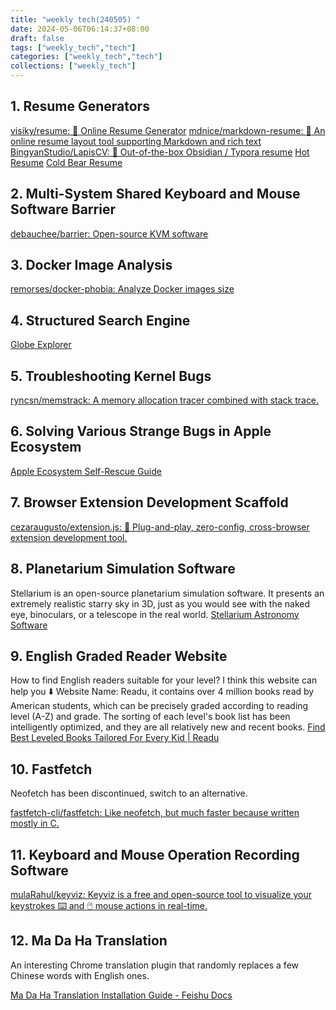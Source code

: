 ```yaml
---
title: "weekly tech(240505) "
date: 2024-05-06T06:14:37+08:00
draft: false 
tags: ["weekly_tech","tech"]
categories: ["weekly_tech","tech"]
collections: ["weekly_tech"]
---
```



## 1. Resume Generators

[visiky/resume: 🚀 Online Resume Generator](https://github.com/visiky/resume)
[mdnice/markdown-resume: :necktie: An online resume layout tool supporting Markdown and rich text](https://github.com/mdnice/markdown-resume)
[BingyanStudio/LapisCV: 📃 Out-of-the-box Obsidian / Typora resume](https://github.com/BingyanStudio/LapisCV)
[Hot Resume](https://www.resumeis.com/home)
[Cold Bear Resume](https://cv.ftqq.com/##)


## 2. Multi-System Shared Keyboard and Mouse Software Barrier

[debauchee/barrier: Open-source KVM software](https://github.com/debauchee/barrier)


## 3. Docker Image Analysis

[remorses/docker-phobia: Analyze Docker images size](https://github.com/remorses/docker-phobia)


## 4. Structured Search Engine

[Globe Explorer](https://explorer.globe.engineer/)


## 5. Troubleshooting Kernel Bugs

[ryncsn/memstrack: A memory allocation tracer combined with stack trace.](https://github.com/ryncsn/memstrack)


## 6. Solving Various Strange Bugs in Apple Ecosystem

[Apple Ecosystem Self-Rescue Guide](https://xream.notion.site/6fed380cf1d147c6a047bce452a8f2af)


## 7. Browser Extension Development Scaffold

[cezaraugusto/extension.js: 🧩 Plug-and-play, zero-config, cross-browser extension development tool.](https://github.com/cezaraugusto/extension.js)


## 8. Planetarium Simulation Software

Stellarium is an open-source planetarium simulation software. It presents an extremely realistic starry sky in 3D, just as you would see with the naked eye, binoculars, or a telescope in the real world.
[Stellarium Astronomy Software](https://stellarium.org/zh_CN/)


## 9. English Graded Reader Website

How to find English readers suitable for your level? I think this website can help you ⬇️
Website Name: Readu, it contains over 4 million books read by American students, which can be precisely graded according to reading level (A-Z) and grade. The sorting of each level's book list has been intelligently optimized, and they are all relatively new and recent books.
[Find Best Leveled Books Tailored For Every Kid | Readu](https://readu.io/)


## 10. Fastfetch

Neofetch has been discontinued, switch to an alternative.

[fastfetch-cli/fastfetch: Like neofetch, but much faster because written mostly in C.](https://github.com/fastfetch-cli/fastfetch)


## 11. Keyboard and Mouse Operation Recording Software

[mulaRahul/keyviz: Keyviz is a free and open-source tool to visualize your keystrokes ⌨️ and 🖱️ mouse actions in real-time.](https://github.com/mulaRahul/keyviz?tab=readme-ov-file)


## 12. Ma Da Ha Translation

An interesting Chrome translation plugin that randomly replaces a few Chinese words with English ones.

[Ma Da Ha Translation Installation Guide - Feishu Docs](https://yiu45q2746h.feishu.cn/docx/E2K1dnJTXosqWIxxKh3ccrS4nzb)